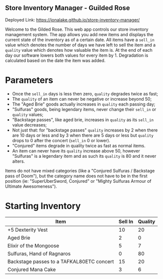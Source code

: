 ## Store Inventory Manager - Guilded Rose

Deployed Link: https://jonalake.github.io/store-inventory-manager/

Welcome to the Gilded Rose. This web app controls our store inventory management system. The app allows you add new items and displays the current state of the inventory as of a certain date. All items have a `sell_in` value which denotes the number of days we have left to sell the item and a `quality` value which denotes how valuable the item is. At the end of each day our software lowers both values for every item by 1. Degradation is calculated based on the date the item was added.

# Parameters

* Once the `sell_in` days is less then zero, `quality` degrades twice as fast;
* The `quality` of an item can never be negative or increase beyond 50;
* The "Aged Brie" goods actually increases in `quality` each passing day;
* "Sulfuras" goods, being legendary items, never change their `sell_in` or `quality` values;
* "Backstage passes", like aged brie, increases in `quality` as its `sell_in` value decreases;
* Not just that: for "backstage passes" `quality` increases by 2 when there are 10 days or less and by 3 when there are 5 days or less but `quality` drops to 0 after the concert (`sell_in` 0 or lower).
* "Conjured" items degrade in quality twice as fast as normal items.
* An item can never have its `quality` increase above 50, however "Sulfuras" is a legendary item and as such its `quality` is 80 and it never alters.

Items do not have mixed categories (like a "Conjured Sulfuras / Backstage pass of Doom"), but the category name does not have to be in the first position (ie: "SuperUberSword, Conjured" or "Mighty Sulfuras Armour of Ultimate Awesomeness").

# Starting Inventory

|                   Item                    | Sell In | Quality |
|                    ---                    |   ---   |   ---   |
| +5 Dexterity Vest                         |    10   |    20   |
| Aged Brie                                 |     2   |     0   |
| Elixir of the Mongoose                    |     5   |     7   |
| Sulfuras, Hand of Ragnaros                |     0   |    80   |
| Backstage passes to a TAFKAL80ETC concert |    15   |    20   |
| Conjured Mana Cake                        |     3   |     6   |